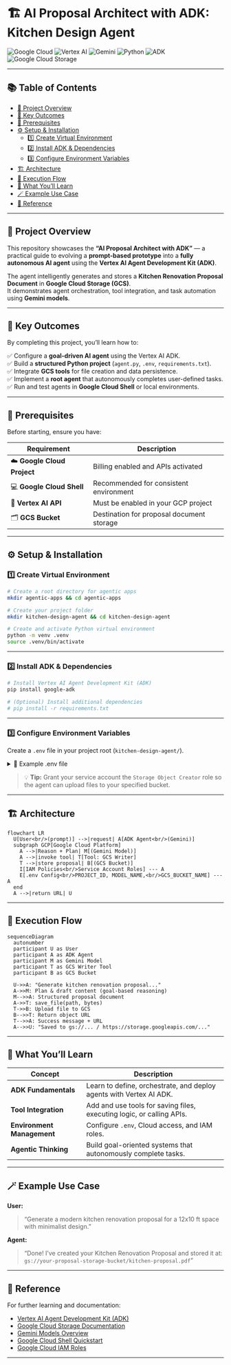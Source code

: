 # 🏗️ AI Proposal Architect with ADK: Kitchen Design Agent

![Google Cloud](https://img.shields.io/badge/Google%20Cloud-%234285F4.svg?style=for-the-badge&logo=google-cloud&logoColor=white)
![Vertex AI](https://img.shields.io/badge/Vertex%20AI-1E88E5?style=for-the-badge&logo=google&logoColor=white)
![Gemini](https://img.shields.io/badge/Gemini%20Model-4285F4?style=for-the-badge&logo=google&logoColor=white)
![Python](https://img.shields.io/badge/Python-3776AB?style=for-the-badge&logo=python&logoColor=white)
![ADK](https://img.shields.io/badge/Agent%20Development%20Kit-34A853?style=for-the-badge&logo=google&logoColor=white)
![Google Cloud Storage](https://img.shields.io/badge/Google%20Cloud%20Storage-0F9D58?style=for-the-badge&logo=google-cloud&logoColor=white)

---

## 📚 Table of Contents
- [🚀 Project Overview](#-project-overview)
- [🎯 Key Outcomes](#-key-outcomes)
- [🧰 Prerequisites](#-prerequisites)
- [⚙️ Setup & Installation](#️-setup--installation)
  - [1️⃣ Create Virtual Environment](#1️⃣-create-virtual-environment)
  - [2️⃣ Install ADK & Dependencies](#2️⃣-install-adk--dependencies)
  - [3️⃣ Configure Environment Variables](#3️⃣-configure-environment-variables)
- [🏗️ Architecture](#️-architecture)
- [🔁 Execution Flow](#-execution-flow)
- [🧠 What You’ll Learn](#-what-youll-learn)
- [🪄 Example Use Case](#-example-use-case)
- [🔗 Reference](#-reference)

---

## 🚀 Project Overview

This repository showcases the **“AI Proposal Architect with ADK”** — a practical guide to evolving a **prompt-based prototype** into a **fully autonomous AI agent** using the **Vertex AI Agent Development Kit (ADK)**.

The agent intelligently generates and stores a **Kitchen Renovation Proposal Document** in **Google Cloud Storage (GCS)**.  
It demonstrates agent orchestration, tool integration, and task automation using **Gemini models**.

---

## 🎯 Key Outcomes

By completing this project, you’ll learn how to:

✅ Configure a **goal-driven AI agent** using the Vertex AI ADK.  
✅ Build a **structured Python project** (`agent.py`, `.env`, `requirements.txt`).  
✅ Integrate **GCS tools** for file creation and data persistence.  
✅ Implement a **root agent** that autonomously completes user-defined tasks.  
✅ Run and test agents in **Google Cloud Shell** or local environments.  

---

## 🧰 Prerequisites

Before starting, ensure you have:

| Requirement | Description |
|--------------|-------------|
| ☁️ **Google Cloud Project** | Billing enabled and APIs activated |
| 💻 **Google Cloud Shell** | Recommended for consistent environment |
| 🤖 **Vertex AI API** | Must be enabled in your GCP project |
| 🗂️ **GCS Bucket** | Destination for proposal document storage |

---

## ⚙️ Setup & Installation

### 1️⃣ Create Virtual Environment
```bash
# Create a root directory for agentic apps
mkdir agentic-apps && cd agentic-apps

# Create your project folder
mkdir kitchen-design-agent && cd kitchen-design-agent

# Create and activate Python virtual environment
python -m venv .venv
source .venv/bin/activate
```

---

### 2️⃣ Install ADK & Dependencies

```bash
# Install Vertex AI Agent Development Kit (ADK)
pip install google-adk

# (Optional) Install additional dependencies
# pip install -r requirements.txt
```

---

### 3️⃣ Configure Environment Variables

Create a `.env` file in your project root (`kitchen-design-agent/`).

<details>
<summary>📄 Example .env file</summary>

```bash
# --- Google Cloud Configuration ---
PROJECT_ID="your-gcp-project-id"

# --- Agent / Model Configuration ---
MODEL_NAME="gemini-2.5-flash"

# --- Tool Configuration (GCS Storage Tool) ---
GCS_BUCKET_NAME="your-proposal-storage-bucket"
```

</details>

> 💡 **Tip:** Grant your service account the `Storage Object Creator` role
> so the agent can upload files to your specified bucket.

---

## 🏗️ Architecture

```mermaid
flowchart LR
  U[User<br/>(prompt)] -->|request| A[ADK Agent<br/>(Gemini)]
  subgraph GCP[Google Cloud Platform]
    A -->|Reason + Plan| M[(Gemini Model)]
    A -->|invoke tool| T[Tool: GCS Writer]
    T -->|store proposal| B[(GCS Bucket)]
    I[IAM Policies<br/>Service Account Roles] --- A
    E[.env Config<br/>PROJECT_ID, MODEL_NAME,<br/>GCS_BUCKET_NAME] --- A
  end
  A -->|return URL| U
```

---

## 🔁 Execution Flow

```mermaid
sequenceDiagram
  autonumber
  participant U as User
  participant A as ADK Agent
  participant M as Gemini Model
  participant T as GCS Writer Tool
  participant B as GCS Bucket

  U->>A: "Generate kitchen renovation proposal..."
  A->>M: Plan & draft content (goal-based reasoning)
  M-->>A: Structured proposal document
  A->>T: save_file(path, bytes)
  T->>B: Upload file to GCS
  B-->>T: Return object URL
  T-->>A: Success message + URL
  A-->>U: "Saved to gs://... / https://storage.googleapis.com/..."
```

---

## 🧠 What You’ll Learn

| Concept                    | Description                                                           |
| -------------------------- | --------------------------------------------------------------------- |
| **ADK Fundamentals**       | Learn to define, orchestrate, and deploy agents with Vertex AI ADK.   |
| **Tool Integration**       | Add and use tools for saving files, executing logic, or calling APIs. |
| **Environment Management** | Configure `.env`, Cloud access, and IAM roles.                        |
| **Agentic Thinking**       | Build goal-oriented systems that autonomously complete tasks.         |

---

## 🪄 Example Use Case

**User:**

> “Generate a modern kitchen renovation proposal for a 12x10 ft space with minimalist design.”

**Agent:**

> “Done! I’ve created your Kitchen Renovation Proposal and stored it at:
> `gs://your-proposal-storage-bucket/kitchen-proposal.pdf`”

---

## 🔗 Reference

For further learning and documentation:

* [Vertex AI Agent Development Kit (ADK)](https://cloud.google.com/vertex-ai/docs/agents/overview)
* [Google Cloud Storage Documentation](https://cloud.google.com/storage/docs)
* [Gemini Models Overview](https://deepmind.google/technologies/gemini/)
* [Google Cloud Shell Quickstart](https://cloud.google.com/shell/docs/quickstart)
* [Google Cloud IAM Roles](https://cloud.google.com/iam/docs/understanding-roles)

---



